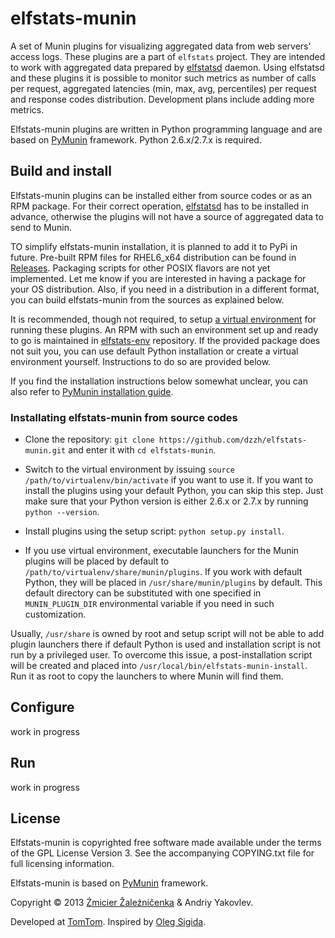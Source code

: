 # elfstats-munin

A set of Munin plugins for visualizing aggregated data from web servers' access logs. These plugins are a part of `elfstats` project. They are intended to work with aggregated data prepared by [elfstatsd](https://github.com/dzzh/elfstatsd) daemon. Using elfstatsd and these plugins it is possible to monitor such metrics as number of calls per request, aggregated latencies (min, max, avg, percentiles) per request and response codes distribution. Development plans include adding more metrics.

Elfstats-munin plugins are written in Python programming language and are based on [PyMunin](http://aouyar.github.io/PyMunin/) framework. Python 2.6.x/2.7.x is required.

## Build and install

Elfstats-munin plugins can be installed either from source codes or as an RPM package. For their correct operation, [elfstatsd](https://github.com/dzzh/elfstatsd) has to be installed in advance, otherwise the plugins will not have a source of aggregated data to send to Munin.

TO simplify elfstats-munin installation, it is planned to add it to PyPi in future. Pre-built RPM files for RHEL6_x64 distribution can be found in [Releases](https://github.com/dzzh/elfstats-munin/releases). Packaging scripts for other POSIX flavors are not yet implemented. Let me know if you are interested in having a package for your OS distribution. Also, if you need in a distribution in a different format, you can build elfstats-munin from the sources as explained below.

It is recommended, though not required, to setup [a virtual environment](http://www.virtualenv.org) for running these plugins. An RPM with such an environment set up and ready to go is maintained in [elfstats-env](https://github.com/dzzh/elfstats-env) repository. If the provided package does not suit you, you can use default Python installation or create a virtual environment yourself. Instructions to do so are provided below. 

If you find the installation instructions below somewhat unclear, you can also refer to [PyMunin installation guide](http://aouyar.github.io/PyMunin/#installation).

### Installating elfstats-munin from source codes

* Clone the repository: `git clone https://github.com/dzzh/elfstats-munin.git` and enter it with `cd elfstats-munin`.

* Switch to the virtual environment by issuing `source /path/to/virtualenv/bin/activate` if you want to use it. If you want to install the plugins using your default Python, you can skip this step. Just make sure that your Python version is either 2.6.x or 2.7.x by running `python --version`.

* Install plugins using the setup script: `python setup.py install`. 

* If you use virtual environment, executable launchers for the Munin plugins will be placed by default to `/path/to/virtualenv/share/munin/plugins`. If you work with default Python, they will be placed in `/usr/share/munin/plugins` by default. This default directory can be substituted with one specified in `MUNIN_PLUGIN_DIR` environmental variable if you need in such customization. 

Usually, `/usr/share` is owned by root and setup script will not be able to add plugin launchers there if default Python is used and installation script is not run by a privileged user. To overcome this issue, a post-installation script will be created and placed into `/usr/local/bin/elfstats-munin-install`. Run it as root to copy the launchers to where Munin will find them. 

## Configure

work in progress

## Run

work in progress

## License

Elfstats-munin is copyrighted free software made available under the terms of the GPL License Version 3. See the accompanying COPYING.txt file for full licensing information.

Elfstats-munin is based on [PyMunin](http://aouyar.github.io/PyMunin/) framework.

Copyright © 2013 [Źmicier Žaleźničenka][me] & Andriy Yakovlev.

Developed at [TomTom](http://tomtom.com). Inspired by [Oleg Sigida](http://linkedin.com/in/olegsigida/).

[me]: https://github.com/dzzh
